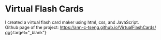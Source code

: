 # Virtual Flash Cards
I created a virtual flash card maker using html, css, and JavaScript. <br/>
Github page of the project: https://ann-c-tseng.github.io/VirtualFlashCards/
[go](http://stackoverflow.com){:target="_blank"}
